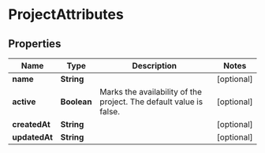 

# ProjectAttributes


## Properties

| Name | Type | Description | Notes |
|------------ | ------------- | ------------- | -------------|
|**name** | **String** |  |  [optional] |
|**active** | **Boolean** | Marks the availability of the project. The default value is false. |  [optional] |
|**createdAt** | **String** |  |  [optional] |
|**updatedAt** | **String** |  |  [optional] |




